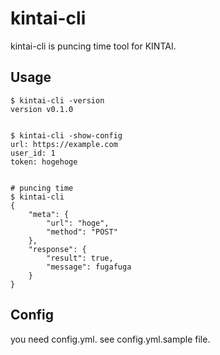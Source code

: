 # kintai-cli

kintai-cli is puncing time tool for KINTAI.


## Usage

```
$ kintai-cli -version
version v0.1.0


$ kintai-cli -show-config
url: https://example.com
user_id: 1
token: hogehoge


# puncing time
$ kintai-cli
{
    "meta": {
        "url": "hoge",
        "method": "POST"
    },
    "response": {
        "result": true,
        "message": fugafuga
    }
}

```


## Config
you need config.yml.
see config.yml.sample file.
